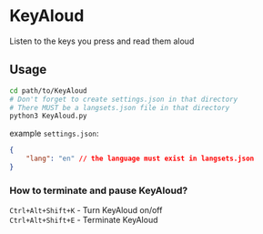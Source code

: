 # KeyAloud
 Listen to the keys you press and read them aloud

## Usage
```bash
cd path/to/KeyAloud
# Don't forget to create settings.json in that directory
# There MUST be a langsets.json file in that directory
python3 KeyAloud.py
```
example `settings.json`:
```json
{
    "lang": "en" // the language must exist in langsets.json
}
```
### How to terminate and pause KeyAloud?
`Ctrl+Alt+Shift+K` - Turn KeyAloud on/off  
`Ctrl+Alt+Shift+E` - Terminate KeyAloud
